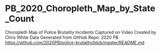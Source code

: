 # PB_2020_Choropleth_Map_by_State_Count
 Choropleth Map of Police Brutality Incidents Captured on Video
Created by Chris White
Data Generated from GitHub Repo: 2020 PB 
https://github.com/2020PB/police-brutality/blob/master/README.md